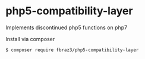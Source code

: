 # php5-compatibility-layer
Implements discontinued php5 functions on php7

Install via composer

```sh
$ composer require fbraz3/php5-compatibility-layer
```
